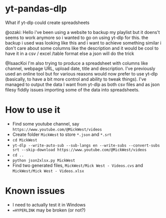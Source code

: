 # yt-pandas-dlp
What if yt-dlp could create spreadsheets

@ozaki: Hello i've been using a website to backup my playlist but it doens't seems to work anymore
so i wanted to go on using yt-dlp for this. the backup i used was looking like this and i want to achieve something similar
i don't care about some columns like the description and it would be cool to have it in a csv / excel /table format else a json will do the trick

@IsaacKoi I'm also trying to produce a spreadsheet with columns like channel, webpage URL, upload date, title and description.
I've previously used an online tool but for various reasons would now prefer to use yt-dlp (basically, to have a bit more control and ability to tweak things).
I've managed to output the data I want from yt-dlp as both csv files and as json filesy fiddly issues importing some of the data into spreadsheets.

# How to use it

* Find some youtube channel, say `https://www.youtube.com/@MickWest/videos`
* Create folder `MickWest` to store `*.json` and `*.srt`
* `cd MickWest`
* `yt-dlp --write-auto-sub --sub-langs en --write-subs --convert-subs srt --skip-download https://www.youtube.com/@MickWest/videos`
* `cd ..`
* `python json2xlsx.py MickWest`
* Find two generated files, `MickWest/Mick West - Videos.cvs`  and `MickWest/Mick West - Videos.xlsx`

# Known issues

* I need to actually test it in Windows
* `=HYPERLINK` may be broken (or not?)
